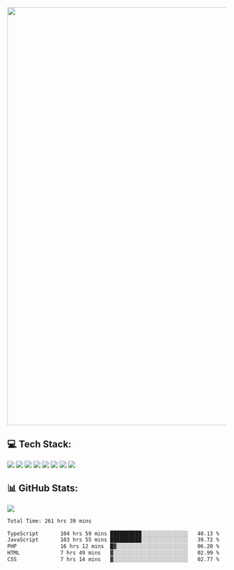 <img style='width: 100vw' src='./hcampos_gradient.png'>

## 💻 Tech Stack:

![](https://img.shields.io/badge/next%20js-000000?style=for-the-badge&logo=nextdotjs&logoColor=white) ![](https://img.shields.io/badge/Tailwind_CSS-38B2AC?style=for-the-badge&logo=tailwind-css&logoColor=white) ![](https://img.shields.io/badge/React_Query-FF4154?style=for-the-badge&logo=React_Query&logoColor=white) ![](https://img.shields.io/badge/React-20232A?style=for-the-badge&logo=react&logoColor=61DAFB) ![](https://img.shields.io/badge/TypeScript-007ACC?style=for-the-badge&logo=typescript&logoColor=white) ![](https://img.shields.io/badge/JavaScript-323330?style=for-the-badge&logo=javascript&logoColor=F7DF1E) ![](https://img.shields.io/badge/Prisma-3982CE?style=for-the-badge&logo=Prisma&logoColor=white) ![](https://img.shields.io/badge/Supabase-181818?style=for-the-badge&logo=supabase&logoColor=white)

## 📊 GitHub Stats:

![](https://github-readme-stats.vercel.app/api?username=Sakoutecher&show_icons=true&count_private=true&&bg_color=70,11998e,38ef7d&title_color=fff&text_color=fff&icon_color=fff&hide_border=true)<br/>

<!--START_SECTION:waka-->

```txt
Total Time: 261 hrs 39 mins

TypeScript       104 hrs 59 mins ██████████░░░░░░░░░░░░░░░   40.13 %
JavaScript       103 hrs 55 mins ██████████░░░░░░░░░░░░░░░   39.72 %
PHP              16 hrs 12 mins  █▓░░░░░░░░░░░░░░░░░░░░░░░   06.20 %
HTML             7 hrs 49 mins   ▓░░░░░░░░░░░░░░░░░░░░░░░░   02.99 %
CSS              7 hrs 14 mins   ▓░░░░░░░░░░░░░░░░░░░░░░░░   02.77 %
```

<!--END_SECTION:waka-->
